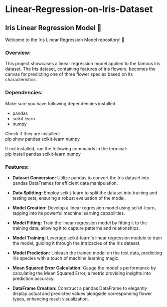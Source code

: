 # Linear-Regression-on-Iris-Dataset
## Iris Linear Regression Model 🌸
Welcome to the Iris Linear Regression Model repository! 🚀

### Overview:
This project showcases a linear regression model applied to the famous Iris dataset. The Iris dataset, containing features of iris flowers, becomes the canvas for predicting one of three flower species based on its characteristics.

### Dependencies:
Make sure you have following dependencies installed:<br>
- pandas<br>
- scikit learn<br>
- numpy<br>

Check if they are installed:<br>
pip show pandas scikit-learn numpy

If not installed, run the following commands in the terminal:<br>
pip install pandas scikit-learn numpy

### Features:
- **Dataset Conversion:** Utilize pandas to convert the Iris dataset into pandas DataFrames for efficient data manipulation.

- **Data Splitting:** Employ scikit-learn to split the dataset into training and testing sets, ensuring a robust evaluation of the model.

- **Model Creation:** Develop a linear regression model using scikit-learn, tapping into its powerful machine learning capabilities.

- **Model Fitting:** Train the linear regression model by fitting it to the training data, allowing it to capture patterns and relationships.

- **Model Training:** Leverage scikit-learn's linear regression module to train the model, guiding it through the intricacies of the Iris dataset.

- **Model Prediction:** Unleash the trained model on the test data, predicting iris species with a touch of machine learning magic.

- **Mean Squared Error Calculation:** Gauge the model's performance by calculating the Mean Squared Error, a metric providing insights into prediction accuracy.

- **DataFrame Creation:** Construct a pandas DataFrame to elegantly display actual and predicted values alongside corresponding flower types, enhancing result visualization.
